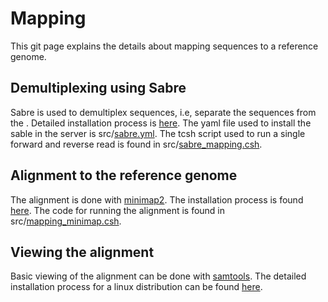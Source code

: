 # Mapping
This git page explains the details about mapping sequences to a reference genome. 

## Demultiplexing using Sabre
Sabre is used to demultiplex sequences, i.e, separate the sequences from the . Detailed installation process is [here](https://github.com/najoshi/sabre). The yaml file used to install the sable in the server is src/[sabre.yml](https://github.com/nirwan1265/Mapping/blob/main/src/sabre.yml). The tcsh script used to run a single forward and reverse read is found in src/[sabre_mapping.csh](https://github.com/nirwan1265/Mapping/blob/main/src/sabre_mapping.csh). 

## Alignment to the reference genome
The alignment is done with [minimap2](https://academic.oup.com/bioinformatics/article/34/18/3094/4994778). The installation process is found [here](https://github.com/lh3/minimap2#install). The code for running the alignment is found in src/[mapping_minimap.csh](https://github.com/nirwan1265/Mapping/blob/main/src/mapping_minimap). 

## Viewing the alignment
Basic viewing of the alignment can be done with [samtools](http://www.htslib.org/doc/). The detailed installation process for a linux distribution can be found [here](http://www.htslib.org/download/).  

